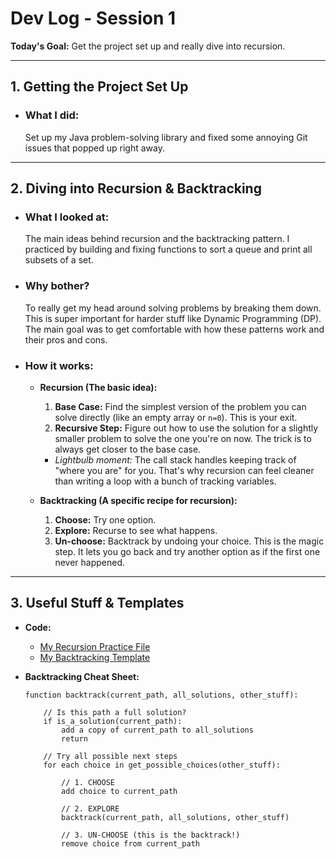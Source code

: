# Dev Log - Session 1

**Today's Goal:** Get the project set up and really dive into recursion.

---

## 1. Getting the Project Set Up

*   ### What I did:
    Set up my Java problem-solving library and fixed some annoying Git issues that popped up right away.

---

## 2. Diving into Recursion & Backtracking

*   ### What I looked at:
    The main ideas behind recursion and the backtracking pattern. I practiced by building and fixing functions to sort a queue and print all subsets of a set.

*   ### Why bother?
    To really get my head around solving problems by breaking them down. This is super important for harder stuff like Dynamic Programming (DP). The main goal was to get comfortable with how these patterns work and their pros and cons.

*   ### How it works:
    *   **Recursion (The basic idea):**
        1.  **Base Case:** Find the simplest version of the problem you can solve directly (like an empty array or `n=0`). This is your exit.
        2.  **Recursive Step:** Figure out how to use the solution for a slightly smaller problem to solve the one you're on now. The trick is to always get closer to the base case.
        *   *Lightbulb moment:* The call stack handles keeping track of "where you are" for you. That's why recursion can feel cleaner than writing a loop with a bunch of tracking variables.

    *   **Backtracking (A specific recipe for recursion):**
        1.  **Choose:** Try one option.
        2.  **Explore:** Recurse to see what happens.
        3.  **Un-choose:** Backtrack by undoing your choice. This is the magic step. It lets you go back and try another option as if the first one never happened.

---

## 3. Useful Stuff & Templates

*   **Code:**
    *   [My Recursion Practice File](src/main/java/com/practice/coaching/recursion.java)
    *   [My Backtracking Template](src/main/java/com/practice/coaching/BacktrackingProblemTemplate.java)

*   **Backtracking Cheat Sheet:**
    ```pseudocode
    function backtrack(current_path, all_solutions, other_stuff):

        // Is this path a full solution?
        if is_a_solution(current_path):
            add a copy of current_path to all_solutions
            return

        // Try all possible next steps
        for each choice in get_possible_choices(other_stuff):

            // 1. CHOOSE
            add choice to current_path

            // 2. EXPLORE
            backtrack(current_path, all_solutions, other_stuff)

            // 3. UN-CHOOSE (this is the backtrack!)
            remove choice from current_path
    ```
